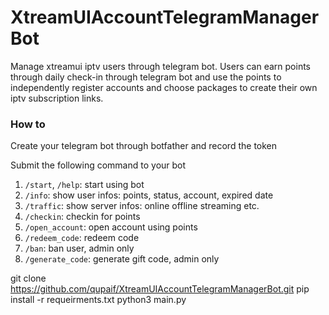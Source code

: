 # XtreamUIAccountTelegramManagerBot
  Manage xtreamui iptv users through telegram bot. Users can earn points through daily check-in through telegram bot and use the points to independently register accounts and choose packages to create their own iptv subscription links.

### How to

Create your telegram bot through botfather and record the token

Submit the following command to your bot

1. `/start`, `/help`: start using bot
2. `/info`: show user infos: points, status, account, expired date
3. `/traffic`: show server infos: online offline streaming etc.
4. `/checkin`: checkin for points
5. `/open_account`: open account using points
6. `/redeem_code`: redeem code
7. `/ban`: ban user, admin only
8. `/generate_code`: generate gift code, admin only




git clone https://github.com/qupaif/XtreamUIAccountTelegramManagerBot.git
pip install -r requeirments.txt
python3 main.py
